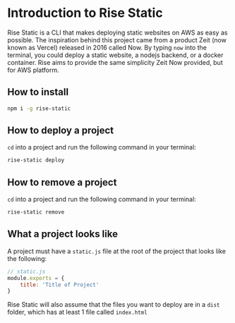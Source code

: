 # Introduction to Rise Static

Rise Static is a CLI that makes deploying static websites on AWS as easy as possible. The inspiration behind this project came from a product Zeit (now known as Vercel) released in 2016 called Now. By typing `now` into the terminal, you could deploy a static website, a nodejs backend, or a docker container. Rise aims to provide the same simplicity Zeit Now provided, but for AWS platform.

## How to install

```bash
npm i -g rise-static
```

## How to deploy a project

`cd` into a project and run the following command in your terminal:

```bash
rise-static deploy
```

## How to remove a project

`cd` into a project and run the following command in your terminal:

```bash
rise-static remove
```

## What a project looks like

A project must have a `static.js` file at the root of the project that looks like the following:

```js
// static.js
module.exports = {
    title: 'Title of Project'
}
```

Rise Static will also assume that the files you want to deploy are in a `dist` folder, which has at least 1 file called `index.html`

